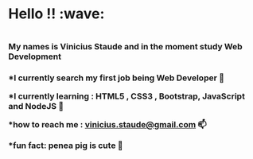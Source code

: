 <h1 aling = "center">Hello !! :wave: <h1>
 
 <h3 aling = "center">My names is Vinicius Staude and in the moment study Web Development <h3>

*I currently search my first job being Web Developer :runner:

*I currently learning : HTML5 , CSS3 , Bootstrap, JavaScript and NodeJS :muscle:

*how to reach me : vinicius.staude@gmail.com :mailbox:

*fun fact: penea pig is cute :hamster:
